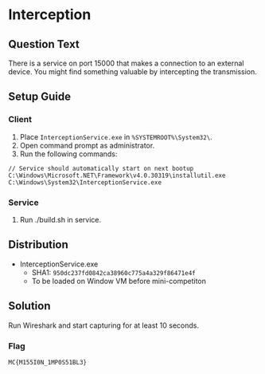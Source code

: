 # Interception

## Question Text

There is a service on port 15000 that makes a connection to an external device. You might find something valuable by intercepting the transmission.

## Setup Guide
### Client
1. Place `InterceptionService.exe` in `%SYSTEMROOT%\System32\`.
2. Open command prompt as administrator.
3. Run the following commands:  
```
// Service should automatically start on next bootup
C:\Windows\Microsoft.NET\Framework\v4.0.30319\installutil.exe C:\Windows\System32\InterceptionService.exe
```

### Service
1. Run ./build.sh in service.

## Distribution
- InterceptionService.exe
    - SHA1: `950dc237fd0842ca38960c775a4a329f86471e4f`
    - To be loaded on Window VM before mini-competiton

## Solution
Run Wireshark and start capturing for at least 10 seconds.

### Flag
`MC{M155I0N_1MP0S51BL3}`
